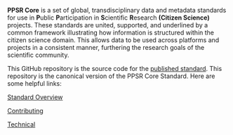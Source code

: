 **PPSR Core** is a set of global, transdisciplinary data and metadata standards for use in **P**ublic **P**articipation in **S**cientific **R**esearch **(Citizen Science)** projects. These standards are united, supported, and underlined by a common framework illustrating how information is structured within the citizen science domain. This allows data to be used across platforms and projects in a consistent manner, furthering the research goals of the scientific community.

This GitHub repository is the source code for the [published standard](https://citizen-science-association.github.io/ppsr-core/). This repository is the canonical version of the PPSR Core Standard. Here are some helpful links:

[Standard Overview](https://citizen-science-association.github.io/ppsr-core/docs/)

[Contributing](https://citizen-science-association.github.io/ppsr-core/docs/contribute/)

[Technical](https://citizen-science-association.github.io/ppsr-core/docs/technical/)

